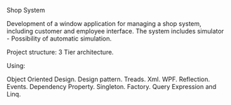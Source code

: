 Shop System


Development of a window application for managing a shop system, including customer and employee interface.
The system includes simulator - Possibility of automatic simulation.

Project structure: 3 Tier architecture.

Using:

Object Oriented Design.
Design pattern.
Treads.
Xml.
WPF.
Reflection.
Events.
Dependency Property.
Singleton.
Factory.
Query Expression and Linq.
